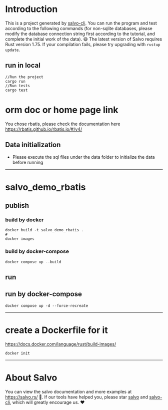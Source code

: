 # Introduction

This is a project generated by [salvo-cli](https://github.com/salvo-rs/salvo-cli). You can run the program and test
according to the following commands (for non-sqlite databases, please modify the database connection string first
according to the tutorial, and complete the initial work of the data).
😄 The latest version of Salvo requires Rust version 1.75. If your compilation fails, please try upgrading
with `rustup update`.

## run in local

``` shell
//Run the project
cargo run 
//Run tests
cargo test
```

# orm doc or home page link

You chose rbatis, please check the documentation here https://rbatis.github.io/rbatis.io/#/v4/

## Data initialization

- Please execute the sql files under the data folder to initialize the data before running

---

# salvo_demo_rbatis

## publish

### build by docker

```shell
docker build -t salvo_demo_rbatis .
#
docker images
```

### build by docker-compose

```shell
docker compose up --build
```

## run

## run by docker-compose

```shell
docker compose up -d --force-recreate
```

---

# create a Dockerfile for it

https://docs.docker.com/language/rust/build-images/

```shell
docker init
```

---

# About Salvo

You can view the salvo documentation and more examples at https://salvo.rs/ 📖. If our tools have helped you, please
star [salvo](https://github.com/salvo-rs/salvo) and [salvo-cli](https://github.com/salvo-rs/salvo-cli), which will
greatly encourage us. ❤️
